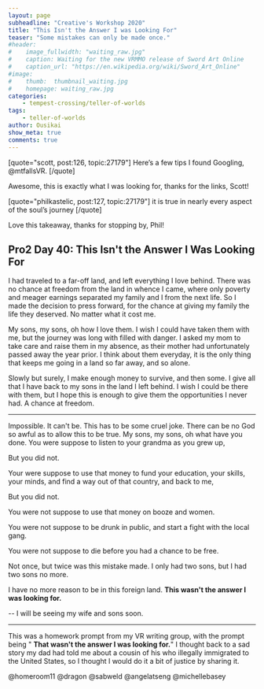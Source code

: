 ```yaml
---
layout: page
subheadline: "Creative's Workshop 2020"
title: "This Isn't the Answer I was Looking For"
teaser: "Some mistakes can only be made once."
#header:
#    image_fullwidth: "waiting_raw.jpg"
#    caption: Waiting for the new VRMMO release of Sword Art Online
#    caption_url: "https://en.wikipedia.org/wiki/Sword_Art_Online"
#image:
#    thumb:  thumbnail_waiting.jpg
#    homepage: waiting_raw.jpg
categories:
    - tempest-crossing/teller-of-worlds
tags:
    - teller-of-worlds
author: Ousikai
show_meta: true
comments: true
---
```

[quote="scott, post:126, topic:27179"]
Here’s a few tips I found Googling, @mtfallsVR.
[/quote]

Awesome, this is exactly what I was looking for, thanks for the links, Scott!

[quote="philkastelic, post:127, topic:27179"]
it is true in nearly every aspect of the soul’s journey
[/quote]

Love this takeaway, thanks for stopping by, Phil! 

## Pro2 Day 40: This Isn't the Answer I Was Looking For 
I had traveled to a far-off land, and left everything I love behind. There was no chance at freedom from the land in whence I came, where only poverty and meager earnings separated my family and I from the next life. So I made the decision to press forward, for the chance at giving my family the life they deserved. No matter what it cost me. 

My sons, my sons, oh how I love them. I wish I could have taken them with me, but the journey was long with filled with danger. I asked my mom to take care and raise them in my absence, as their mother had unfortunately passed away the year prior. I think about them everyday, it is the only thing that keeps me going in a land so far away, and so alone. 

Slowly but surely, I make enough money to survive, and then some. I give all that I have back to my sons in the land I left behind. I wish I could be there with them, but I hope this is enough to give them the opportunities I never had. A chance at freedom. 

---
Impossible. It can't be. This has to be some cruel joke. There can be no God so awful as to allow this to be true. My sons, my sons, oh what have you done. You were suppose to listen to your grandma as you grew up,

But you did not. 

Your were suppose to use that money to fund your education, your skills, your minds, and find a way out of that country, and back to me,

But you did not. 

You were not suppose to use that money on booze and women. 

You were not suppose to be drunk in public, and  start a fight with the local gang. 

You were not suppose to die before you had a chance to be free.

Not once, but twice was this mistake made. I only had two sons, but I had two sons no more. 

I have no more reason to be in this foreign land. **This wasn't the answer I was looking for.** 

--
I will be seeing my wife and sons soon. 

---
This was a homework prompt from my VR writing group, with the prompt being " **That wasn't the answer I was looking for.**" I thought back to a sad story my dad had told me about a cousin of his who illegally immigrated to the United States, so I thought I would do it a bit of justice by sharing it. 

@homeroom11 @dragon @sabweld @angelatseng @michellebasey
